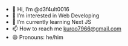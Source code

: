 - 👋 Hi, I’m @d3f4ult0016
- 👀 I’m interested in Web Developing 
- 🌱 I’m currently learning Next JS
- 📫 How to reach me kuroo7966@gmail.com
- 😄 Pronouns: he/him

<!---
d3f4ult0016/d3f4ult0016 is a ✨ special ✨ repository because its `README.md` (this file) appears on your GitHub profile.
You can click the Preview link to take a look at your changes.
--->
